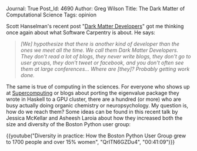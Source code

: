 Journal: True
Post_Id: 4690
Author: Greg Wilson
Title: The Dark Matter of Computational Science
Tags: opinion

<p>Scott Hanselman's recent post "<a href="http://www.hanselman.com/blog/DarkMatterDevelopersTheUnseen99.aspx">Dark Matter Developers</a>" got me thinking once again about what Software Carpentry is about. He says:</p>
<blockquote><p><em>[We] hypothesize that there is another kind of developer than the ones we meet all the time. We call them Dark Matter Developers. They don't read a lot of blogs, they never write blogs, they don't go to user groups, they don't tweet or facebook, and you don't often see them at large conferences... Where are [they]? Probably getting work done.</em></p></blockquote>
<p>The same is true of computing in the sciences. For everyone who shows up at <a href="http://www.supercomp.org/">Supercomputing</a> or blogs about porting the eigenvalue package they wrote in Haskell to a GPU cluster, there are a hundred (or more) who are busy actually doing organic chemistry or neuropsychology. My question is, how do we reach them? Some ideas can be found in this recent talk by Jessica McKellar and Asheesh Laroia about how they increased both the size and diversity of the Boston Python user group:</p>

{{youtube("Diversity in practice: How the Boston Python User Group grew to 1700 people and over 15% women", "QrITN6GZDu4", "00:41:09")}}

